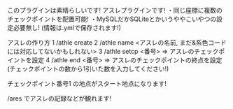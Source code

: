 このプラグインは素晴らしいです! アスレプラグインです!
・同じ座標に複数のチェックポイントを配置可能!
・MySQLだかSQLiteとかいうややこいやつの設定必要無し! (情報は.ymlで保存されます!)


アスレの作り方
1  /athle create <ID>
2  /athle name   <ID> <アスレの名前, まだ&系色コードには対応してないかもしれない>
3  /athle setcp  <ID> <番号>  => アスレのチェックポイントを設定
4  /athle end    <ID> <番号>  => アスレのチェックポイントの終点を設定(チェックポイントの数から1引いた数を入力してください!)

チェックポイント番号1 の地点がスタート地点になります!


/ares <ID> でアスレの記録などが観れます!
